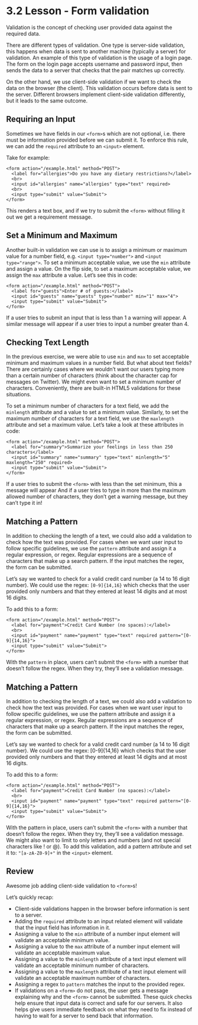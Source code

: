 # 3.2 Lesson - Form validation
Validation is the concept of checking user provided data against the required data.

There are different types of validation. One type is server-side validation, this happens when data is sent to another machine (typically a server) for validation. An example of this type of validation is the usage of a login page. The form on the login page accepts username and password input, then sends the data to a server that checks that the pair matches up correctly.

On the other hand, we use client-side validation if we want to check the data on the browser (the client). This validation occurs before data is sent to the server. Different browsers implement client-side validation differently, but it leads to the same outcome.

## Requiring an Input
Sometimes we have fields in our ```<form>```s which are not optional, i.e. there must be information provided before we can submit it. To enforce this rule, we can add the ```required``` attribute to an ```<input>``` element.

Take for example:
```
<form action="/example.html" method="POST">
  <label for="allergies">Do you have any dietary restrictions?</label>
  <br>
  <input id="allergies" name="allergies" type="text" required>
  <br>
  <input type="submit" value="Submit">
</form>
```
This renders a text box, and if we try to submit the ```<form>``` without filling it out we get a requirement message.

## Set a Minimum and Maximum
Another built-in validation we can use is to assign a minimum or maximum value for a number field, e.g. ```<input type="number">``` and ```<input type="range">```. To set a minimum acceptable value, we use the ```min``` attribute and assign a value. On the flip side, to set a maximum acceptable value, we assign the ```max``` attribute a value. Let’s see this in code:
```
<form action="/example.html" method="POST">
  <label for="guests">Enter # of guests:</label>
  <input id="guests" name="guests" type="number" min="1" max="4">
  <input type="submit" value="Submit">
</form>
```
If a user tries to submit an input that is less than 1 a warning will appear.
A similar message will appear if a user tries to input a number greater than 4.

## Checking Text Length
In the previous exercise, we were able to use ```min``` and ```max``` to set acceptable minimum and maximum values in a number field. But what about text fields? There are certainly cases where we wouldn’t want our users typing more than a certain number of characters (think about the character cap for messages on Twitter). We might even want to set a minimum number of characters. Conveniently, there are built-in HTML5 validations for these situations.

To set a minimum number of characters for a text field, we add the ```minlength``` attribute and a value to set a minimum value. Similarly, to set the maximum number of characters for a text field, we use the ```maxlength``` attribute and set a maximum value. Let’s take a look at these attributes in code:
```
<form action="/example.html" method="POST">
  <label for="summary">Summarize your feelings in less than 250 characters</label>
  <input id="summary" name="summary" type="text" minlength="5" maxlength="250" required>
  <input type="submit" value="Submit">
</form>
```
If a user tries to submit the ```<form>``` with less than the set minimum, this a message will appear
And if a user tries to type in more than the maximum allowed number of characters, they don’t get a warning message, but they can’t type it in!

## Matching a Pattern
In addition to checking the length of a text, we could also add a validation to check how the text was provided. For cases when we want user input to follow specific guidelines, we use the ```pattern``` attribute and assign it a regular expression, or regex. Regular expressions are a sequence of characters that make up a search pattern. If the input matches the regex, the form can be submitted.

Let’s say we wanted to check for a valid credit card number (a 14 to 16 digit number). We could use the regex: ```[0-9]{14,16}``` which checks that the user provided only numbers and that they entered at least 14 digits and at most 16 digits.

To add this to a form:
```
<form action="/example.html" method="POST">
  <label for="payment">Credit Card Number (no spaces):</label>
  <br>
  <input id="payment" name="payment" type="text" required pattern="[0-9]{14,16}">
  <input type="submit" value="Submit">
</form>
```
With the ```pattern``` in place, users can’t submit the ```<form>``` with a number that doesn’t follow the regex. When they try, they’ll see a validation message.

## Matching a Pattern
In addition to checking the length of a text, we could also add a validation to check how the text was provided. For cases when we want user input to follow specific guidelines, we use the pattern attribute and assign it a regular expression, or regex. Regular expressions are a sequence of characters that make up a search pattern. If the input matches the regex, the form can be submitted.

Let’s say we wanted to check for a valid credit card number (a 14 to 16 digit number). We could use the regex: [0-9]{14,16} which checks that the user provided only numbers and that they entered at least 14 digits and at most 16 digits.

To add this to a form:
```
<form action="/example.html" method="POST">
  <label for="payment">Credit Card Number (no spaces):</label>
  <br>
  <input id="payment" name="payment" type="text" required pattern="[0-9]{14,16}">
  <input type="submit" value="Submit">
</form>
```
With the pattern in place, users can’t submit the ```<form>``` with a number that doesn’t follow the regex. When they try, they’ll see a validation message.
We might also want to limit to only letters and numbers (and not special characters like ! or @).
To add this validation, add a pattern attribute and set it to: ```"[a-zA-Z0-9]+"``` in the ```<input>``` element.

## Review
Awesome job adding client-side validation to ```<form>```s!

Let’s quickly recap:

- Client-side validations happen in the browser before information is sent to a server.
- Adding the ```required``` attribute to an input related element will validate that the input field has information in it.
- Assigning a value to the ```min``` attribute of a number input element will validate an acceptable minimum value.
- Assigning a value to the ```max``` attribute of a number input element will validate an acceptable maximum value.
- Assigning a value to the ```minlength``` attribute of a text input element will validate an acceptable minimum number of characters.
- Assigning a value to the ```maxlength``` attribute of a text input element will validate an acceptable maximum number of characters.
- Assigning a regex to ```pattern``` matches the input to the provided regex.
- If validations on a ```<form>``` do not pass, the user gets a message explaining why and the ```<form>``` cannot be submitted.
These quick checks help ensure that input data is correct and safe for our servers. It also helps give users immediate feedback on what they need to fix instead of having to wait for a server to send back that information.
